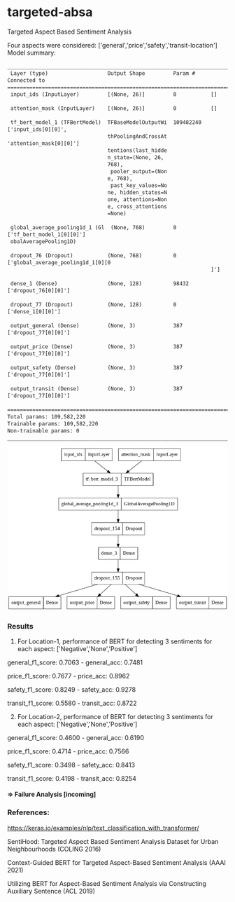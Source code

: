 # targeted-absa
Targeted Aspect Based Sentiment Analysis

Four aspects were considered: ['general','price','safety','transit-location']
Model summary:

```Model: "model_1"
__________________________________________________________________________________________________
 Layer (type)                   Output Shape         Param #     Connected to                     
==================================================================================================
 input_ids (InputLayer)         [(None, 26)]         0           []                               
                                                                                                  
 attention_mask (InputLayer)    [(None, 26)]         0           []                               
                                                                                                  
 tf_bert_model_1 (TFBertModel)  TFBaseModelOutputWi  109482240   ['input_ids[0][0]',              
                                thPoolingAndCrossAt               'attention_mask[0][0]']         
                                tentions(last_hidde                                               
                                n_state=(None, 26,                                                
                                768),                                                             
                                 pooler_output=(Non                                               
                                e, 768),                                                          
                                 past_key_values=No                                               
                                ne, hidden_states=N                                               
                                one, attentions=Non                                               
                                e, cross_attentions                                               
                                =None)                                                            
                                                                                                  
 global_average_pooling1d_1 (Gl  (None, 768)         0           ['tf_bert_model_1[0][0]']        
 obalAveragePooling1D)                                                                            
                                                                                                  
 dropout_76 (Dropout)           (None, 768)          0           ['global_average_pooling1d_1[0][0
                                                                 ]']                              
                                                                                                  
 dense_1 (Dense)                (None, 128)          98432       ['dropout_76[0][0]']             
                                                                                                  
 dropout_77 (Dropout)           (None, 128)          0           ['dense_1[0][0]']                
                                                                                                  
 output_general (Dense)         (None, 3)            387         ['dropout_77[0][0]']             
                                                                                                  
 output_price (Dense)           (None, 3)            387         ['dropout_77[0][0]']             
                                                                                                  
 output_safety (Dense)          (None, 3)            387         ['dropout_77[0][0]']             
                                                                                                  
 output_transit (Dense)         (None, 3)            387         ['dropout_77[0][0]']             
                                                                                                  
==================================================================================================
Total params: 109,582,220
Trainable params: 109,582,220
Non-trainable params: 0
__________________________________________________________________________________________________
```

![model_architecture](https://github.com/harshita219/targeted-absa/blob/main/model.png)

### Results

1. For Location-1, performance of BERT for detecting 3 sentiments for each aspect: ['Negative','None','Positive']

  general_f1_score: 0.7063 - general_acc: 0.7481 
  
  price_f1_score: 0.7677 - price_acc: 0.8962 
  
  safety_f1_score: 0.8249 - safety_acc: 0.9278 
  
  transit_f1_score: 0.5580 - transit_acc: 0.8722

2. For Location-2, performance of BERT for detecting 3 sentiments for each aspect: ['Negative','None','Positive']

  general_f1_score: 0.4600 - general_acc: 0.6190 
  
  price_f1_score: 0.4714 - price_acc: 0.7566 
  
  safety_f1_score: 0.3498 - safety_acc: 0.8413 
  
  transit_f1_score: 0.4198 - transit_acc: 0.8254
  
#### => Failure Analysis [incoming]


### References:
https://keras.io/examples/nlp/text_classification_with_transformer/

SentiHood: Targeted Aspect Based Sentiment Analysis Dataset for Urban Neighbourhoods (COLING 2016)

Context-Guided BERT for Targeted Aspect-Based Sentiment Analysis (AAAI 2021)

Utilizing BERT for Aspect-Based Sentiment Analysis via Constructing Auxiliary Sentence (ACL 2019)
